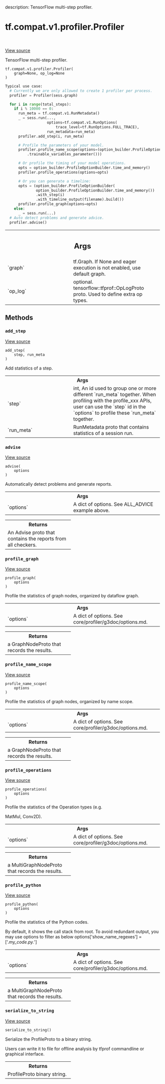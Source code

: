 description: TensorFlow multi-step profiler.

<div itemscope itemtype="http://developers.google.com/ReferenceObject">
<meta itemprop="name" content="tf.compat.v1.profiler.Profiler" />
<meta itemprop="path" content="Stable" />
<meta itemprop="property" content="__init__"/>
<meta itemprop="property" content="add_step"/>
<meta itemprop="property" content="advise"/>
<meta itemprop="property" content="profile_graph"/>
<meta itemprop="property" content="profile_name_scope"/>
<meta itemprop="property" content="profile_operations"/>
<meta itemprop="property" content="profile_python"/>
<meta itemprop="property" content="serialize_to_string"/>
</div>

# tf.compat.v1.profiler.Profiler

<!-- Insert buttons and diff -->

<table class="tfo-notebook-buttons tfo-api nocontent" align="left">

</table>

<a target="_blank" class="external" href="/code/stable/tensorflow/python/profiler/model_analyzer.py">View source</a>



TensorFlow multi-step profiler.

<pre class="devsite-click-to-copy prettyprint lang-py tfo-signature-link">
<code>tf.compat.v1.profiler.Profiler(
    graph=None, op_log=None
)
</code></pre>



<!-- Placeholder for "Used in" -->


```python
Typical use case:
  # Currently we are only allowed to create 1 profiler per process.
  profiler = Profiler(sess.graph)

  for i in range(total_steps):
    if i % 10000 == 0:
      run_meta = tf.compat.v1.RunMetadata()
      _ = sess.run(...,
                   options=tf.compat.v1.RunOptions(
                       trace_level=tf.RunOptions.FULL_TRACE),
                   run_metadata=run_meta)
      profiler.add_step(i, run_meta)

      # Profile the parameters of your model.
      profiler.profile_name_scope(options=(option_builder.ProfileOptionBuilder
          .trainable_variables_parameter()))

      # Or profile the timing of your model operations.
      opts = option_builder.ProfileOptionBuilder.time_and_memory()
      profiler.profile_operations(options=opts)

      # Or you can generate a timeline:
      opts = (option_builder.ProfileOptionBuilder(
              option_builder.ProfileOptionBuilder.time_and_memory())
              .with_step(i)
              .with_timeline_output(filename).build())
      profiler.profile_graph(options=opts)
    else:
      _ = sess.run(...)
  # Auto detect problems and generate advice.
  profiler.advise()
```

<!-- Tabular view -->
 <table class="responsive fixed orange">
<colgroup><col width="214px"><col></colgroup>
<tr><th colspan="2"><h2 class="add-link">Args</h2></th></tr>

<tr>
<td>
`graph`<a id="graph"></a>
</td>
<td>
tf.Graph. If None and eager execution is not enabled, use default
graph.
</td>
</tr><tr>
<td>
`op_log`<a id="op_log"></a>
</td>
<td>
optional. tensorflow::tfprof::OpLogProto proto. Used to define
extra op types.
</td>
</tr>
</table>



## Methods

<h3 id="add_step"><code>add_step</code></h3>

<a target="_blank" class="external" href="/code/stable/tensorflow/python/profiler/model_analyzer.py">View source</a>

<pre class="devsite-click-to-copy prettyprint lang-py tfo-signature-link">
<code>add_step(
    step, run_meta
)
</code></pre>

Add statistics of a step.


<!-- Tabular view -->
 <table class="responsive fixed orange">
<colgroup><col width="214px"><col></colgroup>
<tr><th colspan="2">Args</th></tr>

<tr>
<td>
`step`
</td>
<td>
int, An id used to group one or more different `run_meta` together.
When profiling with the profile_xxx APIs, user can use the `step` id in
the `options` to profile these `run_meta` together.
</td>
</tr><tr>
<td>
`run_meta`
</td>
<td>
RunMetadata proto that contains statistics of a session run.
</td>
</tr>
</table>



<h3 id="advise"><code>advise</code></h3>

<a target="_blank" class="external" href="/code/stable/tensorflow/python/profiler/model_analyzer.py">View source</a>

<pre class="devsite-click-to-copy prettyprint lang-py tfo-signature-link">
<code>advise(
    options
)
</code></pre>

Automatically detect problems and generate reports.


<!-- Tabular view -->
 <table class="responsive fixed orange">
<colgroup><col width="214px"><col></colgroup>
<tr><th colspan="2">Args</th></tr>

<tr>
<td>
`options`
</td>
<td>
A dict of options. See ALL_ADVICE example above.
</td>
</tr>
</table>



<!-- Tabular view -->
 <table class="responsive fixed orange">
<colgroup><col width="214px"><col></colgroup>
<tr><th colspan="2">Returns</th></tr>
<tr class="alt">
<td colspan="2">
An Advise proto that contains the reports from all checkers.
</td>
</tr>

</table>



<h3 id="profile_graph"><code>profile_graph</code></h3>

<a target="_blank" class="external" href="/code/stable/tensorflow/python/profiler/model_analyzer.py">View source</a>

<pre class="devsite-click-to-copy prettyprint lang-py tfo-signature-link">
<code>profile_graph(
    options
)
</code></pre>

Profile the statistics of graph nodes, organized by dataflow graph.


<!-- Tabular view -->
 <table class="responsive fixed orange">
<colgroup><col width="214px"><col></colgroup>
<tr><th colspan="2">Args</th></tr>

<tr>
<td>
`options`
</td>
<td>
A dict of options. See core/profiler/g3doc/options.md.
</td>
</tr>
</table>



<!-- Tabular view -->
 <table class="responsive fixed orange">
<colgroup><col width="214px"><col></colgroup>
<tr><th colspan="2">Returns</th></tr>
<tr class="alt">
<td colspan="2">
a GraphNodeProto that records the results.
</td>
</tr>

</table>



<h3 id="profile_name_scope"><code>profile_name_scope</code></h3>

<a target="_blank" class="external" href="/code/stable/tensorflow/python/profiler/model_analyzer.py">View source</a>

<pre class="devsite-click-to-copy prettyprint lang-py tfo-signature-link">
<code>profile_name_scope(
    options
)
</code></pre>

Profile the statistics of graph nodes, organized by name scope.


<!-- Tabular view -->
 <table class="responsive fixed orange">
<colgroup><col width="214px"><col></colgroup>
<tr><th colspan="2">Args</th></tr>

<tr>
<td>
`options`
</td>
<td>
A dict of options. See core/profiler/g3doc/options.md.
</td>
</tr>
</table>



<!-- Tabular view -->
 <table class="responsive fixed orange">
<colgroup><col width="214px"><col></colgroup>
<tr><th colspan="2">Returns</th></tr>
<tr class="alt">
<td colspan="2">
a GraphNodeProto that records the results.
</td>
</tr>

</table>



<h3 id="profile_operations"><code>profile_operations</code></h3>

<a target="_blank" class="external" href="/code/stable/tensorflow/python/profiler/model_analyzer.py">View source</a>

<pre class="devsite-click-to-copy prettyprint lang-py tfo-signature-link">
<code>profile_operations(
    options
)
</code></pre>

Profile the statistics of the Operation types (e.g.

MatMul, Conv2D).

<!-- Tabular view -->
 <table class="responsive fixed orange">
<colgroup><col width="214px"><col></colgroup>
<tr><th colspan="2">Args</th></tr>

<tr>
<td>
`options`
</td>
<td>
A dict of options. See core/profiler/g3doc/options.md.
</td>
</tr>
</table>



<!-- Tabular view -->
 <table class="responsive fixed orange">
<colgroup><col width="214px"><col></colgroup>
<tr><th colspan="2">Returns</th></tr>
<tr class="alt">
<td colspan="2">
a MultiGraphNodeProto that records the results.
</td>
</tr>

</table>



<h3 id="profile_python"><code>profile_python</code></h3>

<a target="_blank" class="external" href="/code/stable/tensorflow/python/profiler/model_analyzer.py">View source</a>

<pre class="devsite-click-to-copy prettyprint lang-py tfo-signature-link">
<code>profile_python(
    options
)
</code></pre>

Profile the statistics of the Python codes.

  By default, it shows the call stack from root. To avoid
  redundant output, you may use options to filter as below
    options['show_name_regexes'] = ['.*my_code.py.*']

<!-- Tabular view -->
 <table class="responsive fixed orange">
<colgroup><col width="214px"><col></colgroup>
<tr><th colspan="2">Args</th></tr>

<tr>
<td>
`options`
</td>
<td>
A dict of options. See core/profiler/g3doc/options.md.
</td>
</tr>
</table>



<!-- Tabular view -->
 <table class="responsive fixed orange">
<colgroup><col width="214px"><col></colgroup>
<tr><th colspan="2">Returns</th></tr>
<tr class="alt">
<td colspan="2">
a MultiGraphNodeProto that records the results.
</td>
</tr>

</table>



<h3 id="serialize_to_string"><code>serialize_to_string</code></h3>

<a target="_blank" class="external" href="/code/stable/tensorflow/python/profiler/model_analyzer.py">View source</a>

<pre class="devsite-click-to-copy prettyprint lang-py tfo-signature-link">
<code>serialize_to_string()
</code></pre>

Serialize the ProfileProto to a binary string.

  Users can write it to file for offline analysis by tfprof commandline
  or graphical interface.

<!-- Tabular view -->
 <table class="responsive fixed orange">
<colgroup><col width="214px"><col></colgroup>
<tr><th colspan="2">Returns</th></tr>
<tr class="alt">
<td colspan="2">
ProfileProto binary string.
</td>
</tr>

</table>





